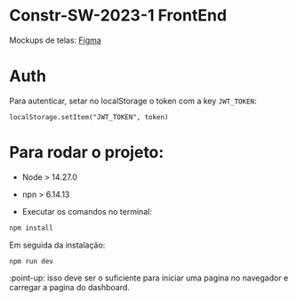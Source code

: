 # Constr-SW-2023-1 FrontEnd

Mockups de telas: [Figma](https://www.figma.com/file/IZy5DZn89Q8MVYhD9nGFgg/ConstrSW-2023-1?type=design&node-id=0-1)

# Auth

Para autenticar, setar no localStorage o token com a key `JWT_TOKEN`:

`localStorage.setItem("JWT_TOKEN", token)`


# Para rodar o projeto:
- Node > 14.27.0
- npn > 6.14.13

- Executar os comandos no terminal:
```bash
npm install
```
Em seguida da instalação:
```
npm run dev
```
:point-up: isso deve ser o suficiente para iniciar uma pagina no navegador e carregar a pagina do dashboard.